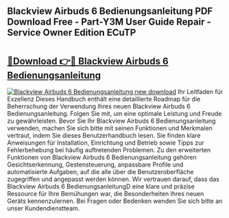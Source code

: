 ## Blackview Airbuds 6 Bedienungsanleitung PDF Download Free - Part-Y3M User Guide Repair - Service Owner Edition ECuTP

# <h2><a href="http://df2ueg1.blite.top/?on=Blackview+Airbuds+6+Bedienungsanleitung">🔗Download 👉🔴 Blackview Airbuds 6 Bedienungsanleitung</a></h2>

[![Blackview Airbuds 6 Bedienungsanleitung new download](https://i.imgur.com/lujVjoI.png)](http://df2ueg1.blite.top/?on=Blackview+Airbuds+6+Bedienungsanleitung)
Ihr Leitfaden für Exzellenz Dieses Handbuch enthält eine detaillierte Roadmap für die Beherrschung der Verwendung Ihres neuen Blackview Airbuds 6 Bedienungsanleitung. Folgen Sie mit, um eine optimale Leistung und Freude zu gewährleisten. Bevor Sie Ihr Blackview Airbuds 6 Bedienungsanleitung verwenden, machen Sie sich bitte mit seinen Funktionen und Merkmalen vertraut, indem Sie dieses Benutzerhandbuch lesen. Sie finden klare Anweisungen für Installation, Einrichtung und Betrieb sowie Tipps zur Fehlerbehebung bei häufig auftretenden Problemen. Zu den erweiterten Funktionen von Blackview Airbuds 6 Bedienungsanleitung gehören Gesichtserkennung, Gestensteuerung, anpassbare Profile und automatisierte Aufgaben, auf die alle über die Benutzeroberfläche zugegriffen und angepasst werden können. Wir vertrauen darauf, dass das Blackview Airbuds 6 BedienungsanleitungD eine klare und präzise Ressource für Ihre Bemühungen war, die Besonderheiten Ihres neuen Geräts kennenzulernen. Bei Fragen oder Bedenken wenden Sie sich bitte an unser Kundendienstteam.
